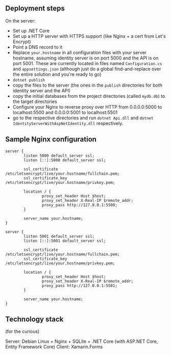 Deployment steps
----------------

On the server:
- Set up .NET Core
- Set up a HTTP server with HTTPS support (like Nginx + a cert from Let's Encrypt)
- Point a DNS record to it
- Replace `your.hostname` in all configuration files with your server hostname, assuming identity server is on port 5000 and the API is on port 5001. These are currently located in files named `Configuration.cs` and `appsettings.json` (although just do a global find-and-replace over the entire solution and you're ready to go)
- `dotnet publish`
- copy the files to the server (the ones in the `publish` directories for both identity server and the API)
- copy the initial databases from the project directories (called `mydb.db`) to the target directories
- Configure your Nginx to reverse proxy over HTTP from 0.0.0.0:5000 to localhost:5500 and 0.0.0.0:5001 to localhost:5501
- go to the respective directories and run `dotnet Api.dll` and `dotnet IdentityServerWithAspNetIdentity.dll` respectively.

Sample Nginx configuration
--------------------------

```
server {
        listen 5000 default_server ssl;
        listen [::]:5000 default_server ssl;

        ssl_certificate /etc/letsencrypt/live/your.hostname/fullchain.pem;
        ssl_certificate_key /etc/letsencrypt/live/your.hostname/privkey.pem;

        location / {
                proxy_set_header Host $host;
                proxy_set_header X-Real-IP $remote_addr;
                proxy_pass http://127.0.0.1:5500;
        }

        server_name your.hostname;
}

server {
        listen 5001 default_server ssl;
        listen [::]:5001 default_server ssl;

        ssl_certificate /etc/letsencrypt/live/your.hostname/fullchain.pem;
        ssl_certificate_key /etc/letsencrypt/live/your.hostname/privkey.pem;

        location / {
                proxy_set_header Host $host;
                proxy_set_header X-Real-IP $remote_addr;
                proxy_pass http://127.0.0.1:5501;
        }

        server_name your.hostname;
}
```

Technology stack
----------------

(for the curious)

Server: Debian Linux + Nginx + SQLite + .NET Core (with ASP.NET Core, Entity Framework Core)
Client: Xamarin.Forms